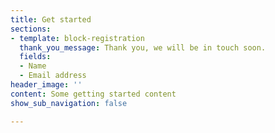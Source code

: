 ```yaml
---
title: Get started
sections:
- template: block-registration
  thank_you_message: Thank you, we will be in touch soon.
  fields:
  - Name
  - Email address
header_image: ''
content: Some getting started content
show_sub_navigation: false

---
```

